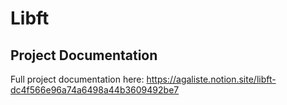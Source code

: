 # Libft
## Project Documentation
Full project documentation here: https://agaliste.notion.site/libft-dc4f566e96a74a6498a44b3609492be7
